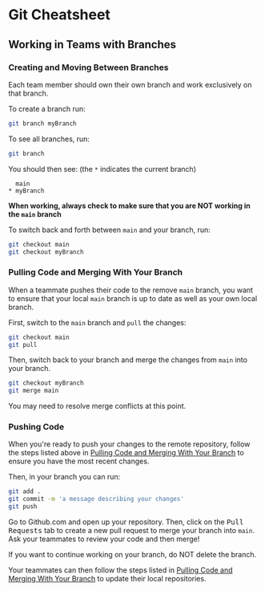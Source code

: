 # Git Cheatsheet

## Working in Teams with Branches

### Creating and Moving Between Branches

Each team member should own their own branch and work exclusively on that branch.

To create a branch run:

```sh
git branch myBranch
```

To see all branches, run:

```sh
git branch
```

You should then see: (the `*` indicates the current branch)

```
  main
* myBranch
```

**When working, always check to make sure that you are NOT working in the `main` branch**

To switch back and forth between `main` and your branch, run:

```sh
git checkout main
git checkout myBranch
```

### Pulling Code and Merging With Your Branch

When a teammate pushes their code to the remove `main` branch, you want to ensure that your local `main` branch is up to date as well as your own local branch.

First, switch to the `main` branch and `pull` the changes:

```sh
git checkout main
git pull
```

Then, switch back to your branch and merge the changes from `main` into your branch.

```sh
git checkout myBranch
git merge main
```

You may need to resolve merge conflicts at this point.

### Pushing Code

When you're ready to push your changes to the remote repository, follow the steps listed above in [Pulling Code and Merging With Your Branch](#pulling-code-and-mergine-with-your-branch) to ensure you have the most recent changes.

Then, in your branch you can run:

```sh
git add .
git commit -m 'a message describing your changes'
git push
```

Go to Github.com and open up your repository. Then, click on the <kbd>Pull Requests</kbd> tab to create a new pull request to merge your branch into `main`. Ask your teammates to review your code and then merge!

If you want to continue working on your branch, do NOT delete the branch.

Your teammates can then follow the steps listed in [Pulling Code and Merging With Your Branch](#pulling-code-and-mergine-with-your-branch) to update their local repositories.

